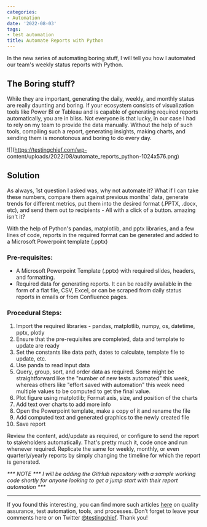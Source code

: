```yaml
---
categories:
- Automation
date: '2022-08-03'
tags:
- test automation
title: Automate Reports with Python
---
```


In the new series of automating boring stuff, I will tell you how I automated
our team's weekly status reports with Python.

## The Boring stuff?

While they are important, generating the daily, weekly, and monthly status are
really daunting and boring. If your ecosystem consists of visualization tools
like Power BI or Tableau and is capable of generating required reports
automatically, you are in bliss. Not everyone is that lucky, in our case I had
to rely on my team to provide the data manually. Without the help of such
tools, compiling such a report, generating insights, making charts, and
sending them is monotonous and boring to do every day.

![](https://testingchief.com/wp-
content/uploads/2022/08/automate_reports_python-1024x576.png)

## Solution

As always, 1st question I asked was, why not automate it? What if I can take
these numbers, compare them against previous months' data, generate trends for
different metrics, put them into the desired format (.PPTX, .docx, etc), and
send them out to recipients - All with a click of a button. amazing isn't it?

With the help of Python's pandas, matplotlib, and pptx libraries, and a few
lines of code, reports in the required format can be generated and added to a
Microsoft Powerpoint template (.pptx)

### Pre-requisites:

  * A Microsoft Powerpoint Template (.pptx) with required slides, headers, and formatting. 
  * Required data for generating reports. It can be readily available in the form of a flat file, CSV, Excel, or can be scraped from daily status reports in emails or from Confluence pages. 

### Procedural Steps:

  1. Import the required libraries - pandas, matplotlib, numpy, os, datetime, pptx, plotly
  2. Ensure that the pre-requisites are completed, data and template to update are ready
  3. Set the constants like data path, dates to calculate, template file to update, etc.
  4. Use panda to read input data
  5. Query, group, sort, and order data as required. Some might be straightforward like the "number of new tests automated" this week, whereas others like "effort saved with automation" this week need multiple values to be computed to get the final value. 
  6. Plot figure using matplotlib; Format axis, size, and position of the charts
  7. Add text over charts to add more info
  8. Open the Powerpoint template, make a copy of it and rename the file
  9. Add computed text and generated graphics to the newly created file
  10. Save report

Review the content, add/update as required, or configure to send the report to
stakeholders automatically. That's pretty much it, code once and run whenever
required. Replicate the same for weekly, monthly, or even quarterly/yearly
reports by simply changing the timeline for which the report is generated.

_*** NOTE *** I will be adding the GitHub repository with a sample working
code shortly for anyone looking to get a jump start with their report
automation ***_

* * *

If you found this interesting, you can find more such articles
[here](https://testingchief.com/blog/) on quality assurance, test automation,
tools, and processes. Don’t forget to leave your comments here or on Twitter
[@testingchief](https://twitter.com/testingchief). Thank you!